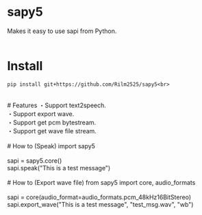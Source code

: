 # sapy5
Makes it easy to use sapi from Python.<br>
<br>
# Install
```
pip install git+https://github.com/Rilm2525/sapy5<br>
```
<br>
# Features
・Support text2speech.<br>
・Support export wave.<br>
・Support get pcm bytestream.<br>
・Support get wave file stream.<br>
<br>
# How to (Speak)
import sapy5<br>
<br>
sapi = sapy5.core()<br>
sapi.speak("This is a test message")<br>
<br>
# How to (Export wave file)
from sapy5 import core, audio_formats<br>
<br>
sapi = core(audio_format=audio_formats.pcm_48kHz16BitStereo)<br>
sapi.export_wave("This is a test message", "test_msg.wav", "wb")<br>
